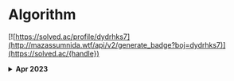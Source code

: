 # Algorithm

[![https://solved.ac/profile/dydrhks7](http://mazassumnida.wtf/api/v2/generate_badge?boj=dydrhks7)](https://solved.ac/{handle})

<details>
  <summary>
    <b>Apr 2023</b>
  </summary>

### Apr 3, 2023
- BOJ - 1로 만들기 2(12852) - C++
- BOJ - 문제집(1766) - C++
- BOJ - 게임 개발(1516) - C++
- BOJ - 토마토(7569) - C++
- BOJ - ACM Craft(1005) - C++

### Apr 4, 2023
- BOJ - 할리갈리(27160) - C++
- BOJ - 음악프로그램(2623) - C++
- BOJ - 적록색약(10026) - C++
- Programmers - 점프와 순간 이동 - C++
- Programmers - 멀리 뛰기 - C++

### Apr 5, 2023
- BOJ - 최소 스패닝 트리(1197) - C++
- Programmers - 미로 탈출 - C++
- Programmers - 과제 진행하기 - C++


</details>
